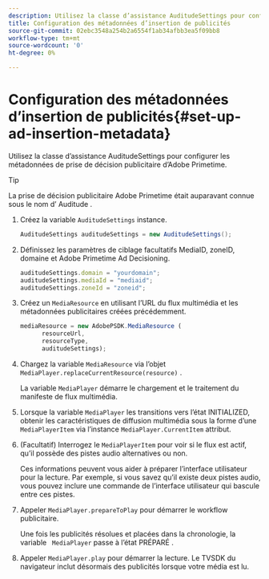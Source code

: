 ```yaml
---
description: Utilisez la classe d’assistance AuditudeSettings pour configurer les métadonnées de prise de décision publicitaire d’Adobe Primetime.
title: Configuration des métadonnées d’insertion de publicités
source-git-commit: 02ebc3548a254b2a6554f1ab34afbb3ea5f09bb8
workflow-type: tm+mt
source-wordcount: '0'
ht-degree: 0%

---
```


# Configuration des métadonnées d’insertion de publicités{#set-up-ad-insertion-metadata}

Utilisez la classe d’assistance AuditudeSettings pour configurer les métadonnées de prise de décision publicitaire d’Adobe Primetime.

>[!TIP]
>
>La prise de décision publicitaire Adobe Primetime était auparavant connue sous le nom d’ Auditude .

1. Créez la variable `AuditudeSettings` instance.

   ```java
   AuditudeSettings auditudeSettings = new AuditudeSettings();
   ```

1. Définissez les paramètres de ciblage facultatifs MediaID, zoneID, domaine et Adobe Primetime Ad Decisioning.

   ```js
   auditudeSettings.domain = "yourdomain"; 
   auditudeSettings.mediaId = "mediaid"; 
   auditudeSettings.zoneId = "zoneid";
   ```

1. Créez un `MediaResource` en utilisant l’URL du flux multimédia et les métadonnées publicitaires créées précédemment.

   ```js
   mediaResource = new AdobePSDK.MediaResource ( 
         resourceUrl, 
         resourceType,  
         auditudeSettings);
   ```

1. Chargez la variable `MediaResource` via l’objet `MediaPlayer.replaceCurrentResource(resource)` .

   La variable `MediaPlayer` démarre le chargement et le traitement du manifeste de flux multimédia.

1. Lorsque la variable `MediaPlayer` les transitions vers l’état INITIALIZED, obtenir les caractéristiques de diffusion multimédia sous la forme d’une `MediaPlayerItem` via l’instance `MediaPlayer.CurrentItem` attribut.
1. (Facultatif) Interrogez le `MediaPlayerItem` pour voir si le flux est actif, qu’il possède des pistes audio alternatives ou non.

   Ces informations peuvent vous aider à préparer l’interface utilisateur pour la lecture. Par exemple, si vous savez qu’il existe deux pistes audio, vous pouvez inclure une commande de l’interface utilisateur qui bascule entre ces pistes.

1. Appeler `MediaPlayer.prepareToPlay` pour démarrer le workflow publicitaire.

   Une fois les publicités résolues et placées dans la chronologie, la variable `  MediaPlayer ` passe à l’état PRÉPARÉ .
1. Appeler `MediaPlayer.play` pour démarrer la lecture.
Le TVSDK du navigateur inclut désormais des publicités lorsque votre média est lu.
